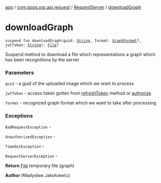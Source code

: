 [app](../../index.md) / [com.pzpg.ogr.api.request](../index.md) / [RequestServer](index.md) / [downloadGraph](./download-graph.md)

# downloadGraph

`suspend fun downloadGraph(guid: `[`String`](https://kotlinlang.org/api/latest/jvm/stdlib/kotlin/-string/index.html)`, format: `[`GraphFormat`](../-graph-format/index.md)`?, jwtToken: `[`String`](https://kotlinlang.org/api/latest/jvm/stdlib/kotlin/-string/index.html)`): `[`File`](https://docs.oracle.com/javase/6/docs/api/java/io/File.html)`?`

Suspend method to download a file which representations a graph which has been recognitions by the server

### Parameters

`guid` - a guid of the uploaded image which we want to process

`jwtToken` - access token gotten from [refreshToken](refresh-token.md) method or [authorize](authorize.md)

`format` - recognized graph format which we want to take after processing

### Exceptions

`BadRequestException` -

`UnauthorizedException` -

`TimeOutException` -

`RequestServerException` -

**Return**
[File](https://docs.oracle.com/javase/6/docs/api/java/io/File.html) temporary file (graph)

**Author**
Władysław Jakołcewicz

